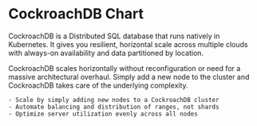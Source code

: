 # CockroachDB Chart

CockroachDB is a Distributed SQL database that runs natively in Kubernetes. It gives you resilient, horizontal scale across multiple clouds with always-on availability and data partitioned by location.

CockroachDB scales horizontally without reconfiguration or need for a massive architectural overhaul. Simply add a new node to the cluster and CockroachDB takes care of the underlying complexity.

    - Scale by simply adding new nodes to a CockroachDB cluster
    - Automate balancing and distribution of ranges, not shards
    - Optimize server utilization evenly across all nodes
